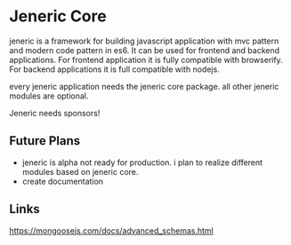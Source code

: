 # Jeneric Core

jeneric is a framework for building javascript application with mvc pattern and modern code pattern in es6. It can be used for frontend and backend applications. For frontend application it is fully compatible with browserify. For backend applications it is full compatible with nodejs.

every jeneric application needs the jeneric core package. all other jeneric modules are optional.

Jeneric needs sponsors!

## Future Plans

- jeneric is alpha not ready for production. i plan to realize different modules based on jeneric core.
- create documentation

## Links

https://mongoosejs.com/docs/advanced_schemas.html